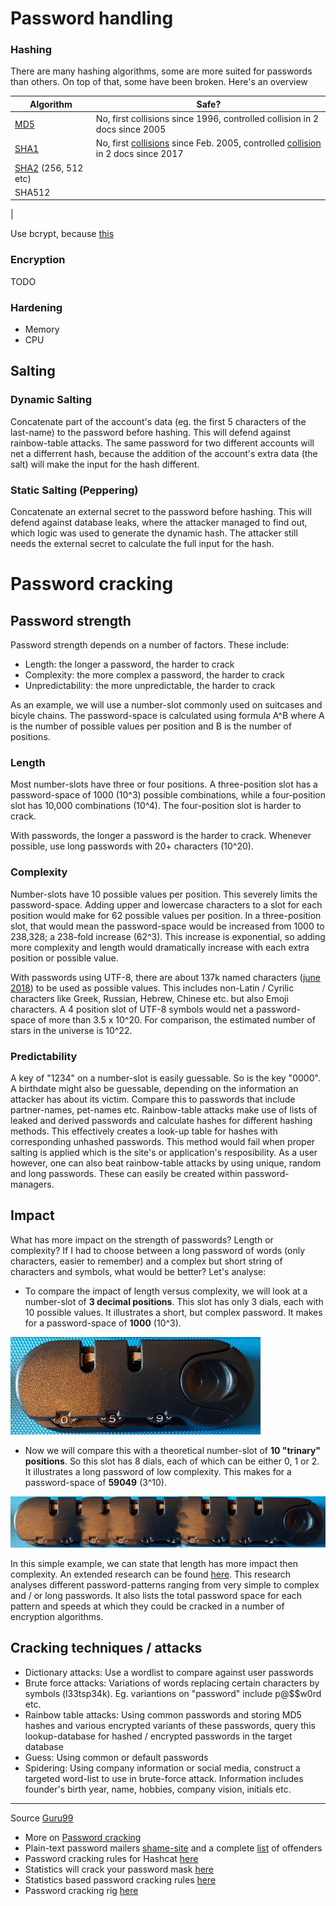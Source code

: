 # Password handling

### Hashing

There are many hashing algorithms, some are more suited for passwords than others.
On top of that, some have been broken. Here's an overview

| Algorithm             | Safe?   |
| ---------------------------------------------- | ------- |
| [MD5](https://en.wikipedia.org/wiki/MD5)       | No, first collisions since 1996, controlled collision in 2 docs since 2005 |
| [SHA1](https://en.wikipedia.org/wiki/SHA-1)    | No, first [collisions](https://www.theverge.com/2017/2/23/14712118/google-sha1-collision-broken-web-encryption-shattered) since Feb. 2005, controlled [collision](https://en.wikipedia.org/wiki/SHA-1#SHAttered_%E2%80%93_first_public_collision) in 2 docs since 2017 |
| [SHA2](https://en.wikipedia.org/wiki/SHA-2) (256, 512 etc)   |           |
| SHA512    |           |
| 


Use bcrypt, because [this](https://codahale.com/how-to-safely-store-a-password/)


### Encryption

TODO

### Hardening
* Memory
* CPU

## Salting

### Dynamic Salting
Concatenate part of the account's data (eg. the first 5 characters of the last-name) to the password before hashing. 
This will defend against rainbow-table attacks. The same password for two different accounts will net a differrent hash, because the addition of 
the account's extra data (the salt) will make the input for the hash different.

### Static Salting (Peppering)
Concatenate an external secret to the password before hashing. This will defend against database leaks, where the attacker managed 
to find out, which logic was used to generate the dynamic hash. The attacker still needs the external secret to calculate the full input 
for the hash.

# Password cracking

## Password strength
Password strength depends on a number of factors. These include:
* Length: the longer a password, the harder to crack
* Complexity: the more complex a password, the harder to crack
* Unpredictability: the more unpredictable, the harder to crack

As an example, we will use a number-slot commonly used on suitcases and bicyle chains.
The password-space is calculated using formula A^B where A is the number of possible values per position and B is the number of positions.

### Length
Most number-slots have three or four positions. A three-position slot has a password-space of 1000 (10^3) possible combinations, 
while a four-position slot has 10,000 combinations (10^4). The four-position slot is harder to crack. 

With passwords, the longer a password is the harder to crack. Whenever possible, use long passwords with 20+ characters (10^20).

### Complexity
Number-slots have 10 possible values per position. This severely limits the password-space. Adding upper and lowercase characters
to a slot for each position would make for 62 possible values per position. In a three-position slot, that would mean the password-space
would be increased from 1000 to 238,328; a 238-fold increase (62^3). This increase is exponential, so adding more complexity and length 
would dramatically increase with each extra position or possible value. 

With passwords using UTF-8, there are about 137k named characters ([june 2018](http://www.babelstone.co.uk/Unicode/HowMany.html))
to be used as possible values. This includes non-Latin / Cyrilic characters like Greek, Russian, Hebrew, Chinese etc. but also Emoji characters.
A 4 position slot of UTF-8 symbols would net a password-space of more than 3.5 x 10^20. For comparison, the estimated number of stars in the universe is 10^22.

### Predictability
A key of "1234" on a number-slot is easily guessable. So is the key "0000". A birthdate might also be guessable, depending on the information 
an attacker has about its victim. Compare this to passwords that include partner-names, pet-names etc. Rainbow-table attacks make use of lists of leaked and derived passwords
and calculate hashes for different hashing methods. This effectively creates a look-up table for hashes with corresponding unhashed passwords.
This method would fail when proper salting is applied which is the site's or application's resposibility. As a user however, one can also beat rainbow-table attacks by 
using unique, random and long passwords. These can easily be created within password-managers. 

## Impact
What has more impact on the strength of passwords? Length or complexity? If I had to choose between a long password of words 
(only characters, easier to remember) and a complex but short string of characters and symbols, what would be better? 
Let's analyse:

* To compare the impact of length versus complexity, we will look at a number-slot of <b>3 decimal positions</b>. This slot has only 3 dials, each with 10 possible values.
It illustrates a short, but complex password. It makes for a password-space of <b>1000</b> (10^3).

![Short decimal slot](keypad.png)
* Now we will compare this with a theoretical number-slot of <b>10 "trinary" positions</b>. So this slot has 8 dials, each of which can be either 0, 1 or 2. It illustrates a long password
of low complexity. This makes for a password-space of <b>59049</b> (3^10).
 
![Long binary slot](keylock_long.png)

In this simple example, we can state that length has more impact then complexity. An extended research can be found [here](crackingSpeeds.md).
This research analyses different password-patterns ranging from very simple to complex and / or long passwords. It also 
lists the total password space for each pattern and speeds at which they could be cracked in a number of encryption algorithms.

## Cracking techniques / attacks
* Dictionary attacks: Use a wordlist to compare against user passwords
* Brute force attacks: Variations of words replacing certain characters by symbols (l33tsp34k). Eg. variantions on "password" include p@$$w0rd etc.
* Rainbow table attacks: Using common passwords and storing MD5 hashes and various encrypted variants of these passwords, query this lookup-database for hashed / encrypted passwords in the target database
* Guess: Using common or default passwords
* Spidering: Using company information or social media, construct a targeted word-list to use in brute-force attack. Information includes founder's birth year, name, hobbies, company vision, initials etc. 

------------
Source [Guru99](https://www.guru99.com/how-to-crack-password-of-an-application.html)

* More on [Password cracking](https://www.youtube.com/watch?v=zUM7i8fsf0g)
* Plain-text password mailers [shame-site](http://plaintextoffenders.com/) and a complete [list](https://github.com/plaintextoffenders/plaintextoffenders/blob/master/offenders.csv) of offenders
* Password cracking  rules for Hashcat [here](https://github.com/praetorian-inc/Hob0Rules)
* Statistics will crack your password mask [here](https://p16.praetorian.com/blog/statistics-will-crack-your-password-mask-structure)
* Statistics based password cracking rules [here](https://p16.praetorian.com/blog/hob064-statistics-based-password-cracking-rules-hashcat-d3adhob0)
* Password cracking rig [here](https://www.netmux.com/blog/how-to-build-a-password-cracking-rig)
